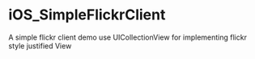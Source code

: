 # iOS_SimpleFlickrClient
A simple flickr client demo use UICollectionView for implementing flickr style justified View
